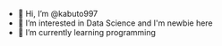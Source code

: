 - 👋 Hi, I’m @kabuto997
- 👀 I’m interested in Data Science and I'm newbie here
- 🌱 I’m currently learning programming

<!---
kabuto997/kabuto997 is a ✨ special ✨ repository because its `README.md` (this file) appears on your GitHub profile.
You can click the Preview link to take a look at your changes.
--->
